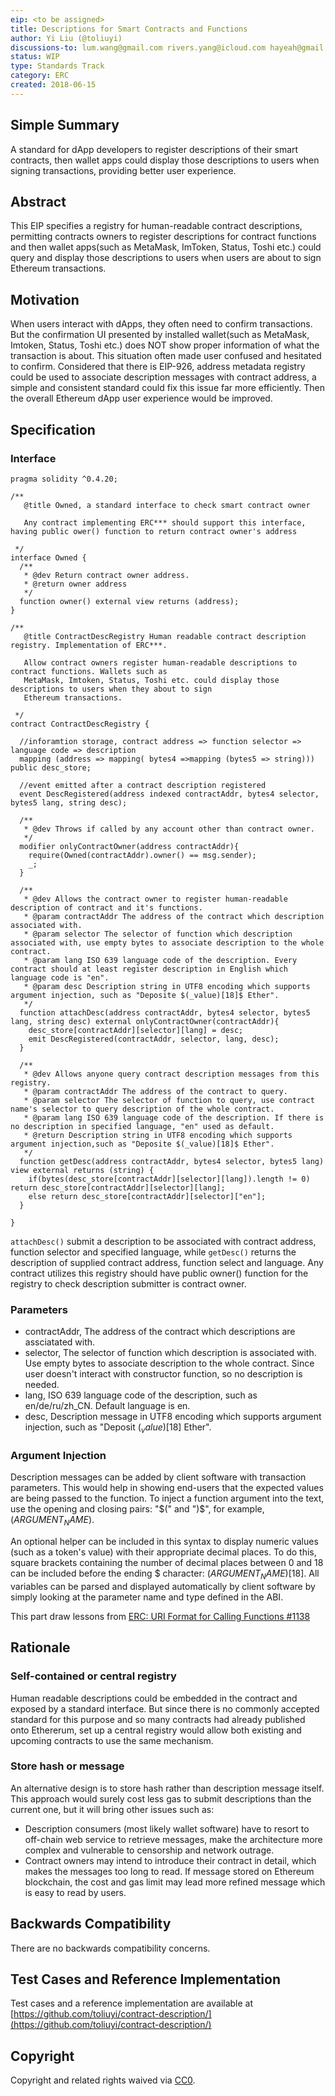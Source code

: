 ```yaml
---
eip: <to be assigned>
title: Descriptions for Smart Contracts and Functions
author: Yi Liu (@toliuyi)
discussions-to: lum.wang@gmail.com rivers.yang@icloud.com hayeah@gmail.com
status: WIP
type: Standards Track
category: ERC
created: 2018-06-15
---
```

<!--You can leave these HTML comments in your merged EIP and delete the visible duplicate text guides, they will not appear and may be helpful to refer to if you edit it again. This is the suggested template for new EIPs. Note that an EIP number will be assigned by an editor. When opening a pull request to submit your EIP, please use an abbreviated title in the filename, `eip-draft_title_abbrev.md`. The title should be 44 characters or less.-->

## Simple Summary
<!--"If you can't explain it simply, you don't understand it well enough." Provide a simplified and layman-accessible explanation of the EIP.-->
A standard for dApp developers to register descriptions of their smart contracts, then wallet apps could display those descriptions to users when signing transactions, providing better user experience.

## Abstract
<!--A short (~200 word) description of the technical issue being addressed.-->
This EIP specifies a registry for human-readable contract descriptions, permitting contracts owners to register descriptions for contract functions and then wallet apps(such as MetaMask, ImToken, Status, Toshi etc.) could query and display those descriptions to users when users are about to sign Ethereum transactions.

## Motivation
<!--The motivation is critical for EIPs that want to change the Ethereum protocol. It should clearly explain why the existing protocol specification is inadequate to address the problem that the EIP solves. EIP submissions without sufficient motivation may be rejected outright.-->
When users interact with dApps, they often need to confirm transactions. But the confirmation UI presented by installed wallet(such as MetaMask, Imtoken, Status, Toshi etc.) does NOT show proper information of what the transaction is about. This situation often made user confused and hesitated to confirm. Considered that there is EIP-926, address metadata registry could be used to associate description messages with contract address, a simple and consistent standard could fix this issue far more efficiently. Then the overall Ethereum dApp user experience would be improved. 

## Specification
<!--The technical specification should describe the syntax and semantics of any new feature. The specification should be detailed enough to allow competing, interoperable implementations for any of the current Ethereum platforms (go-ethereum, parity, cpp-ethereum, ethereumj, ethereumjs, and [others](https://github.com/ethereum/wiki/wiki/Clients)).-->

### Interface

```
pragma solidity ^0.4.20;

/**
   @title Owned, a standard interface to check smart contract owner

   Any contract implementing ERC*** should support this interface, having public ower() function to return contract owner's address

 */
interface Owned {
  /**
   * @dev Return contract owner address. 
   * @return owner address
   */
  function owner() external view returns (address);
}

/**
   @title ContractDescRegistry Human readable contract description registry. Implementation of ERC***.

   Allow contract owners register human-readable descriptions to contract functions. Wallets such as
   MetaMask, Imtoken, Status, Toshi etc. could display those descriptions to users when they about to sign
   Ethereum transactions.

 */
contract ContractDescRegistry {

  //inforamtion storage, contract address => function selector => language code => description
  mapping (address => mapping( bytes4 =>mapping (bytes5 => string))) public desc_store;

  //event emitted after a contract description registered
  event DescRegistered(address indexed contractAddr, bytes4 selector, bytes5 lang, string desc);

  /**
   * @dev Throws if called by any account other than contract owner.
   */
  modifier onlyContractOwner(address contractAddr){
    require(Owned(contractAddr).owner() == msg.sender);
    _;
  }

  /**
   * @dev Allows the contract owner to register human-readable description of contract and it's functions.
   * @param contractAddr The address of the contract which description associated with.
   * @param selector The selector of function which description associated with, use empty bytes to associate description to the whole contract.
   * @param lang ISO 639 language code of the description. Every contract should at least register description in English which language code is "en".
   * @param desc Description string in UTF8 encoding which supports argument injection, such as "Deposite $(_value)[18]$ Ether".
   */
  function attachDesc(address contractAddr, bytes4 selector, bytes5 lang, string desc) external onlyContractOwner(contractAddr){
    desc_store[contractAddr][selector][lang] = desc;
    emit DescRegistered(contractAddr, selector, lang, desc);
  }

  /**
   * @dev Allows anyone query contract description messages from this registry.
   * @param contractAddr The address of the contract to query.
   * @param selector The selector of function to query, use contract name's selector to query description of the whole contract.
   * @param lang ISO 639 language code of the description. If there is no description in specified language, "en" used as default.
   * @return Description string in UTF8 encoding which supports argument injection,such as "Deposite $(_value)[18]$ Ether".
   */
  function getDesc(address contractAddr, bytes4 selector, bytes5 lang) view external returns (string) {
    if(bytes(desc_store[contractAddr][selector][lang]).length != 0) return desc_store[contractAddr][selector][lang];
    else return desc_store[contractAddr][selector]["en"];
  }

}
```

`attachDesc()` submit a description to be associated with contract address, function selector and specified language, while `getDesc()` returns the description of supplied contract address, function select and language. Any contract utilizes this registry should have public owner() function for the registry to check description submitter is contract owner.

### Parameters
* contractAddr, The address of the contract which descriptions are assciatated with.
* selector, The selector of function which description is associated with. Use empty bytes to associate description to the whole contract. Since user doesn't interact with constructor function, so no description is needed.
* lang, ISO 639 language code of the description, such as en/de/ru/zh_CN. Default language is en.
* desc, Description message in UTF8 encoding which supports argument injection, such as "Deposit $(_value)[18]$ Ether".

### Argument Injection
Description messages can be added by client software with transaction parameters. This would help in showing end-users that the expected values are being passed to the function. To inject a function argument into the text, use the opening and closing pairs: "$(" and ")$", for example, $(ARGUMENT_NAME)$.

An optional helper can be included in this syntax to display numeric values (such as a token's value) with their appropriate decimal places. To do this, square brackets containing the number of decimal places between 0 and 18 can be included before the ending $ character: $(ARGUMENT_NAME)[18]$. All variables can be parsed and displayed automatically by client software by simply looking at the parameter name and type defined in the ABI.

This part draw lessons from [ERC: URI Format for Calling Functions #1138](https://github.com/ethereum/EIPs/issues/1138)

## Rationale
<!--The rationale fleshes out the specification by describing what motivated the design and why particular design decisions were made. It should describe alternate designs that were considered and related work, e.g. how the feature is supported in other languages. The rationale may also provide evidence of consensus within the community, and should discuss important objections or concerns raised during discussion.-->
### Self-contained or central registry
Human readable descriptions could be embedded in the contract and exposed by a standard interface. But since there is no commonly accepted standard for this purpose and so many contracts had already published onto Ethererum, set up a central registry would allow both existing and upcoming contracts to use the same mechanism.

### Store hash or message
An alternative design is to store hash rather than description message itself. This approach would surely cost less gas to submit descriptions than the current one, but it will bring other issues such as:
* Description consumers (most likely wallet software) have to resort to off-chain web service to retrieve messages, make the architecture more complex and vulnerable to censorship and network outrage.
* Contract owners may intend to introduce their contract in detail, which makes the messages too long to read. If message stored on Ethereum blockchain, the cost and gas limit may lead more refined message which is easy to read by users.


## Backwards Compatibility
<!--All EIPs that introduce backwards incompatibilities must include a section describing these incompatibilities and their severity. The EIP must explain how the author proposes to deal with these incompatibilities. EIP submissions without a sufficient backwards compatibility treatise may be rejected outright.-->
There are no backwards compatibility concerns.

## Test Cases and Reference Implementation
<!--Test cases for an implementation are mandatory for EIPs that are affecting consensus changes. Other EIPs can choose to include links to test cases if applicable.-->
<!--The implementations must be completed before any EIP is given status "Final", but it need not be completed before the EIP is accepted. While there is merit to the approach of reaching consensus on the specification and rationale before writing code, the principle of "rough consensus and running code" is still useful when it comes to resolving many discussions of API details.-->
Test cases and a reference implementation are available at [https://github.com/toliuyi/contract-description/](https://github.com/toliuyi/contract-description/)

## Copyright
Copyright and related rights waived via [CC0](https://creativecommons.org/publicdomain/zero/1.0/).
